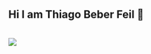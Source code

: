## Hi I am Thiago Beber Feil 👋

<br>
<img src="![logotbf](https://github.com/user-attachments/assets/fda3667d-6b9a-40dd-9fb5-0b0308ad6665)">
